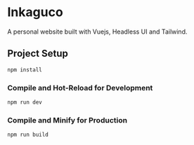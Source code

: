 # Inkaguco

A personal website built with Vuejs, Headless UI and Tailwind.

## Project Setup

```sh
npm install
```

### Compile and Hot-Reload for Development

```sh
npm run dev
```

### Compile and Minify for Production

```sh
npm run build
```

